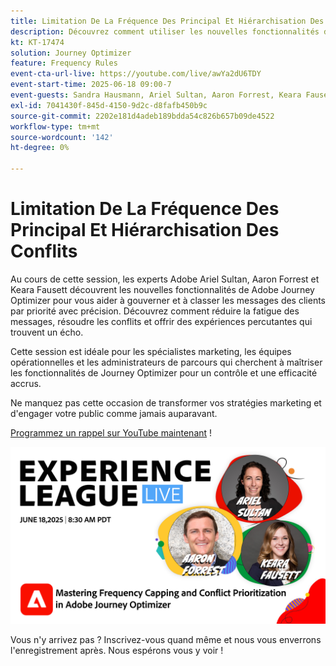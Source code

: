 ```yaml
---
title: Limitation De La Fréquence Des Principal Et Hiérarchisation Des Conflits
description: Découvrez comment utiliser les nouvelles fonctionnalités de Adobe Journey Optimizer pour gérer et prioriser les messages les plus importants envoyés aux clients.
kt: KT-17474
solution: Journey Optimizer
feature: Frequency Rules
event-cta-url-live: https://youtube.com/live/awYa2dU6TDY
event-start-time: 2025-06-18 09:00-7
event-guests: Sandra Hausmann, Ariel Sultan, Aaron Forrest, Keara Fausett
exl-id: 7041430f-845d-4150-9d2c-d8fafb450b9c
source-git-commit: 2202e181d4adeb189bdda54c826b657b09de4522
workflow-type: tm+mt
source-wordcount: '142'
ht-degree: 0%

---
```


# Limitation De La Fréquence Des Principal Et Hiérarchisation Des Conflits

Au cours de cette session, les experts Adobe Ariel Sultan, Aaron Forrest et Keara Fausett découvrent les nouvelles fonctionnalités de Adobe Journey Optimizer pour vous aider à gouverner et à classer les messages des clients par priorité avec précision. Découvrez comment réduire la fatigue des messages, résoudre les conflits et offrir des expériences percutantes qui trouvent un écho.

Cette session est idéale pour les spécialistes marketing, les équipes opérationnelles et les administrateurs de parcours qui cherchent à maîtriser les fonctionnalités de Journey Optimizer pour un contrôle et une efficacité accrus.

Ne manquez pas cette occasion de transformer vos stratégies marketing et d&#39;engager votre public comme jamais auparavant.

[Programmez un rappel sur YouTube maintenant](https://www.youtube.com/live/awYa2dU6TDY) !

![bannière web](/help/experience-league-live/episodes/assets/exl-live-web-banner-20250618.png)

Vous n&#39;y arrivez pas ? Inscrivez-vous quand même et nous vous enverrons l&#39;enregistrement après. Nous espérons vous y voir !
